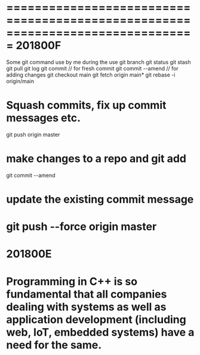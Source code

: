 ===============================================================================
201800F
===============================================================================
Some git command use by me during the use
git branch
git status
git stash
git pull
git log
git commit // for fresh commit
git commit --amend // for adding changes
git checkout main
git fetch origin main*
git rebase -i origin/main
# Squash commits, fix up commit messages etc.
git push origin master
# make changes to a repo and git add
git commit --amend
# update the existing commit message
git push --force origin master
===============================================================================
201800E
===============================================================================
Programming in C++ is so fundamental that all companies dealing with systems as well as application development (including web, IoT, embedded systems) have a need for the same.
===============================================================================
